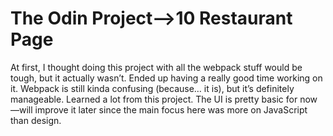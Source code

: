 # The Odin Project-->10 Restaurant Page

At first, I thought doing this project with all the webpack stuff would be tough, but it actually wasn’t. Ended up having a really good time working on it. Webpack is still kinda confusing (because… it is), but it’s definitely manageable. Learned a lot from this project. The UI is pretty basic for now—will improve it later since the main focus here was more on JavaScript than design.